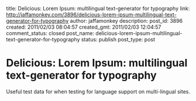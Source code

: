 title: Delicious: Lorem Ipsum: multilingual text-generator for typography
link: http://jaffamonkey.com/3896/delicious-lorem-ipsum-multilingual-text-generator-for-typography
author: jaffamonkey
description: 
post_id: 3896
created: 2011/02/03 08:04:57
created_gmt: 2011/02/03 12:04:57
comment_status: closed
post_name: delicious-lorem-ipsum-multilingual-text-generator-for-typography
status: publish
post_type: post

<!--	Useful test data for when testing for language support on multi-lingual sites. -->

# Delicious: Lorem Ipsum: multilingual text-generator for typography

Useful test data for when testing for language support on multi-lingual sites.
